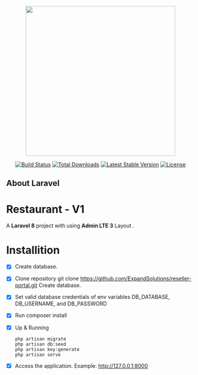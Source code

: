 <p align="center"><a href="https://laravel.com" target="_blank"><img src="https://raw.githubusercontent.com/laravel/art/master/logo-lockup/5%20SVG/2%20CMYK/1%20Full%20Color/laravel-logolockup-cmyk-red.svg" width="400"></a></p>

<p align="center">
<a href="https://travis-ci.org/laravel/framework"><img src="https://travis-ci.org/laravel/framework.svg" alt="Build Status"></a>
<a href="https://packagist.org/packages/laravel/framework"><img src="https://img.shields.io/packagist/dt/laravel/framework" alt="Total Downloads"></a>
<a href="https://packagist.org/packages/laravel/framework"><img src="https://img.shields.io/packagist/v/laravel/framework" alt="Latest Stable Version"></a>
<a href="https://packagist.org/packages/laravel/framework"><img src="https://img.shields.io/packagist/l/laravel/framework" alt="License"></a>
</p>

## About Laravel

# Restaurant - V1

A **Laravel 8** project with using **Admin LTE 3** Layout .


# Installition

- [x] Create database.
- [x] Clone repository git clone https://github.com/ExpandSolutions/reseller-portal.git Create database.
- [x] Set valid database credentials of env variables DB_DATABASE, DB_USERNAME, and DB_PASSWORD
- [x] Run composer install
- [x] Up & Running
    ```
   php artisan migrate
   php artisan db:seed
   php artisan key:generate
   php artisan serve
   ``` 
- [x] Access the application. Example: http://127.0.0.1:8000

